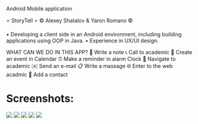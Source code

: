 Android Mobile application

⭐ StoryTell ⭐ 
©️ Alexey Shatalov & Yaron Romano ©️

• Developing a client side in an Android environment, including building applications using OOP in Java.
• Experience in UX/UI design.

WHAT CAN WE DO IN THIS APP?
📝 Write a note
📞 Call to academic
📆 Create an event in Calendar
⏰ Make a reminder in alarm Clock
🔎 Navigate to academic
✉️ Send an e-mail
📋 Write a massage
🌐 Enter to the web acadmic
👩 Add a contact

<h1>Screenshots:</h1>

<img src="https://user-images.githubusercontent.com/69819945/93718617-239e7c80-fb86-11ea-9351-518301b8610a.png">
<img src="https://user-images.githubusercontent.com/69819945/93718621-2600d680-fb86-11ea-9c65-c1d9d84ebaa6.png">
<img src="https://user-images.githubusercontent.com/69819945/93718623-27320380-fb86-11ea-92e5-ef48f27ec104.png">
<img src="https://user-images.githubusercontent.com/69819945/93718627-28fbc700-fb86-11ea-969a-98fa4ea93fa2.png">
<img src="https://user-images.githubusercontent.com/69819945/93718631-2ac58a80-fb86-11ea-9dd1-062857f260b8.png">

